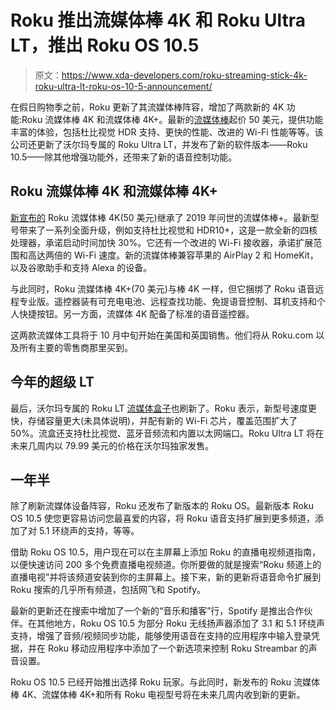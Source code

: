 # Roku 推出流媒体棒 4K 和 Roku Ultra LT，推出 Roku OS 10.5

> 原文：<https://www.xda-developers.com/roku-streaming-stick-4k-roku-ultra-lt-roku-os-10-5-announcement/>

在假日购物季之前，Roku 更新了其流媒体棒阵容，增加了两款新的 4K 功能:Roku 流媒体棒 4K 和流媒体棒 4K+。最新的[流媒体棒](https://www.xda-developers.com/best-android-tv-box/)起价 50 美元，提供功能丰富的体验，包括杜比视觉 HDR 支持、更快的性能、改进的 Wi-Fi 性能等等。该公司还更新了沃尔玛专属的 Roku Ultra LT，并发布了新的软件版本——Roku 10.5——除其他增强功能外，还带来了新的语音控制功能。

## Roku 流媒体棒 4K 和流媒体棒 4K+

[新宣布的](https://www.roku.com/blog/en-gb/introducing-roku-streaming-stick-4k) Roku 流媒体棒 4K(50 美元)继承了 2019 年问世的流媒体棒+。最新型号带来了一系列全面升级，例如支持杜比视觉和 HDR10+，这是一款全新的四核处理器，承诺启动时间加快 30%。它还有一个改进的 Wi-Fi 接收器，承诺扩展范围和高达两倍的 Wi-Fi 速度。新的流媒体棒兼容苹果的 AirPlay 2 和 HomeKit，以及谷歌助手和支持 Alexa 的设备。

与此同时，Roku 流媒体棒 4K+(70 美元)与棒 4K 一样，但它捆绑了 Roku 语音远程专业版。遥控器装有可充电电池、远程查找功能、免提语音控制、耳机支持和个人快捷按钮。另一方面，流媒体 4K 配备了标准的语音遥控器。

这两款流媒体工具将于 10 月中旬开始在美国和英国销售。他们将从 Roku.com 以及所有主要的零售商那里买到。

## 今年的超级 LT

最后，沃尔玛专属的 Roku LT [流媒体盒子](https://www.xda-developers.com/best-android-tv-box/)也刷新了。Roku 表示，新型号速度更快，存储容量更大(未具体说明)，并配有新的 Wi-Fi 芯片，覆盖范围扩大了 50%。流盒还支持杜比视觉、蓝牙音频流和内置以太网端口。Roku Ultra LT 将在未来几周内以 79.99 美元的价格在沃尔玛独家发售。

## 一年半

除了刷新流媒体设备阵容，Roku 还发布了新版本的 Roku OS。最新版本 Roku OS 10.5 使您更容易访问您最喜爱的内容，将 Roku 语音支持扩展到更多频道，添加了对 5.1 环绕声的支持，等等。

借助 Roku OS 10.5，用户现在可以在主屏幕上添加 Roku 的直播电视频道指南，以便快速访问 200 多个免费直播电视频道。你所要做的就是搜索“Roku 频道上的直播电视”并将该频道安装到你的主屏幕上。接下来，新的更新将语音命令扩展到 Roku 搜索的几乎所有频道，包括网飞和 Spotify。

最新的更新还在搜索中增加了一个新的“音乐和播客”行，Spotify 是推出合作伙伴。在其他地方，Roku OS 10.5 为部分 Roku 无线扬声器添加了 3.1 和 5.1 环绕声支持，增强了音频/视频同步功能，能够使用语音在支持的应用程序中输入登录凭据，并在 Roku 移动应用程序中添加了一个新选项来控制 Roku Streambar 的声音设置。

Roku OS 10.5 已经开始推出选择 Roku 玩家。与此同时，新发布的 Roku 流媒体棒 4K、流媒体棒 4K+和所有 Roku 电视型号将在未来几周内收到新的更新。